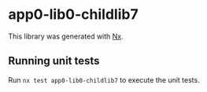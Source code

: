 # app0-lib0-childlib7

This library was generated with [Nx](https://nx.dev).

## Running unit tests

Run `nx test app0-lib0-childlib7` to execute the unit tests.
